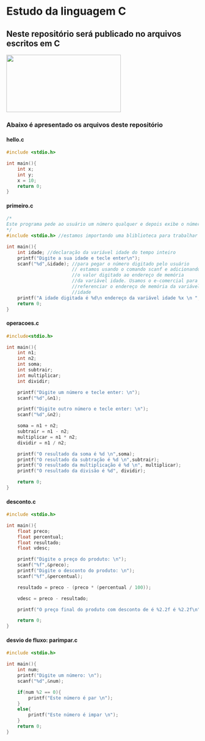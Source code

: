 # Estudo da linguagem C
## Neste repositório será publicado no arquivos escritos em C

<img src="https://giovanidacruz.com.br/wp-content/uploads/2022/11/C-programming-1024x530-1.jpg" height="150" width="300">

### Abaixo é apresentado os arquivos deste repositório

#### hello.c

```c
#include <stdio.h>

int main(){
    int x;
    int y;
    x = 10;
    return 0;
}    
```


#### primeiro.c

```c
/*
Este programa pede ao usuário um número qualquer e depois exibe o número na tela
*/
#include <stdio.h> //estamos importando uma bliblioteca para trabalhar com entrada e saída de dados

int main(){
    int idade; //declaração da variável idade do tempo inteiro
    printf("Digite a sua idade e tecle enter\n");
    scanf("%d",&idade); //para pegar o número digitado pelo usuário
                        // estamos usando o comando scanf e adicionando
                        //o valor digitado ao endereço de memória
                        //da variável idade. Usamos o e-comercial para
                        //referenciar o endereço de memória da variável
                        //idade
    printf("A idade digitada é %d\n endereço da variável idade %x \n ",idade, &idade);
    return 0;                        
}   
```

#### operacoes.c

```c
#include<stdio.h>

int main(){
    int n1;
    int n2;
    int soma;
    int subtrair;
    int multiplicar;
    int dividir;

    printf("Digite um número e tecle enter: \n");
    scanf("%d",&n1);

    printf("Digite outro número e tecle enter: \n");
    scanf("%d",&n2);

    soma = n1 + n2;
    subtrair = n1 - n2;
    multiplicar = n1 * n2;
    dividir = n1 / n2;

    printf("O resultado da soma é %d \n",soma);
    printf("O resultado da subtração é %d \n",subtrair);
    printf("O resultado da multiplicação é %d \n", multiplicar);
    printf("O resultado da divisão é %d", dividir);

    return 0;
}
```

#### desconto.c

```c
#include <stdio.h>

int main(){
    float preco;
    float percentual;
    float resultado;
    float vdesc;

    printf("Digite o preço do produto: \n");
    scanf("%f",&preco);
    printf("Digite o desconto do produto: \n");
    scanf("%f",&percentual);

    resultado = preco - (preco * (percentual / 100));

    vdesc = preco - resultado;

    printf("O preço final do produto com desconto de é %2.2f é %2.2f\n",vdesc,resultado);

    return 0;
}
```

#### desvio de fluxo: parimpar.c

```c
#include <stdio.h>

int main(){
    int num;
    printf("Digite um número: \n");
    scanf("%d",&num);

    if(num %2 == 0){
        printf("Este número é par \n");
    }
    else{
        printf("Este número é impar \n");
    }
    return 0;
}
```